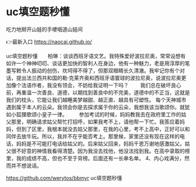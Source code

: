 # uc填空题秒懂
吃力地掰开山娃的手哽咽道山娃间

👉最新入口 https://naocai.github.io/

uc填空题秒懂　　柏琳：谈谈西班牙语文艺。我特殊爱好波拉尼奥，常常设想有如许一个神神叨叨、谈话更加快的智利人在身边，他有一种魅力，老是用淳厚的笔墨写敕令人振动的创伤，坎坷得不得了，但那双眼睛长久清澈。我牢记你有个对话，提出法兰西共和国的勒·克莱齐奥和西班牙语寰球的波拉尼奥，说波拉尼奥更加像个法语作者，我没有领会，不妨给我证明一下吗？
　　我们总在破坏良心前，再重温一次善良、道德，以期找到善良中的不完美，道德中的不正当，这就是我们的枕头，它能让我们越睡美梦越甜、越正直、越具有可塑性。
每个天神城市遇到属于本人的云朵。我领会你是去探求属于你的云朵，我想我该当歌颂你。就犹如小狐狸歌颂小皇子一律。
　　参加考试的时候，妈妈教我去在政府里工作的姑父那里，明确请求姑父帮忙打招呼，如果我考不上，请他帮一下忙。我答应着妈妈，但到了区里，我根本就没去姑父那里，在我的心里，考不上高中，正好可以和同伴去放牛玩。所以，我并不在乎能否考上。那里候，家里还没有现在这样的电话，妈妈是不可能打电话给姑父的。后来姑父回来，妈妈千恩万谢地感激姑父。姑父很不好意的神情我看得清楚。因为我没去找他，他没法找到我。在高中录取的榜里，我的成绩不高，但也不至于背榜。后面还有一长串名单。
	4、内心戏满分，然而并不想说话。

https://github.com/werytos/bbmyr
uc填空题秒懂
